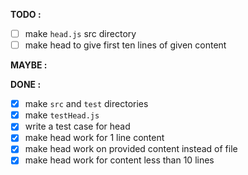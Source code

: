 **TODO :**
- [ ] make `head.js` src directory
- [ ] make head to give first ten lines of given content

**MAYBE :**

**DONE :**
- [x] make `src` and `test` directories
- [x] make `testHead.js`
- [x] write a test case for head
- [x] make head work for 1 line content
- [x] make head work on provided content instead of file
- [x] make head work for content less than 10 lines
